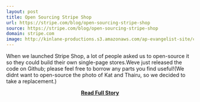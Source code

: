 ```yaml
---
layout: post
title: Open Sourcing Stripe Shop
url: https://stripe.com/blog/open-sourcing-stripe-shop
source: https://stripe.com/blog/open-sourcing-stripe-shop
domain: stripe.com
image: http://kinlane-productions.s3.amazonaws.com/ap-evangelist-site/curated/screenshots/stripe-comblogopen-sourcing-stripe-shop.png
---
```


<p>When we launched Stripe Shop, a lot of people asked us to open-source it so they could build their own single-page stores.Weve just released the code on Github; please feel free to borrow any parts you find useful!(We didnt want to open-source the photo of Kat and Thairu, so we decided to take a replacement.)</p>
<center><p><a href="https://stripe.com/blog/open-sourcing-stripe-shop" style='padding:25px; font-sze:18px; font-weight: bold;'>Read Full Story</a></p></center>

